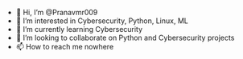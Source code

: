 - 👋 Hi, I’m @Pranavmr009
- 👀 I’m interested in Cybersecurity, Python, Linux, ML
- 🌱 I’m currently learning Cybersecurity
- 💞️ I’m looking to collaborate on Python and Cybersecurity projects
- 📫 How to reach me nowhere

<!---
Pranavmr009/Pranavmr009 is a ✨ special ✨ repository because its `README.md` (this file) appears on your GitHub profile.
You can click the Preview link to take a look at your changes.
--->
